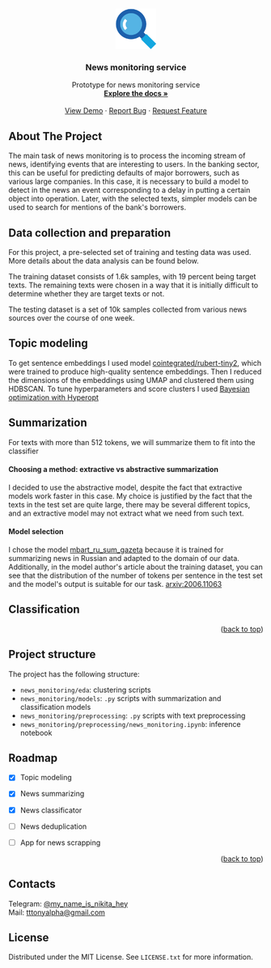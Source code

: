 <!-- Improved compatibility of back to top link: See: https://github.com/othneildrew/Best-README-Template/pull/73 -->
<a name="readme-top"></a>
<!--
*** Thanks for checking out the Best-README-Template. If you have a suggestion
*** that would make this better, please fork the repo and create a pull request
*** or simply open an issue with the tag "enhancement".
*** Don't forget to give the project a star!
*** Thanks again! Now go create something AMAZING! :D
-->



<!-- PROJECT SHIELDS -->
<!--
*** I'm using markdown "reference style" links for readability.
*** Reference links are enclosed in brackets [ ] instead of parentheses ( ).
*** See the bottom of this document for the declaration of the reference variables
*** for contributors-url, forks-url, etc. This is an optional, concise syntax you may use.
*** https://www.markdownguide.org/basic-syntax/#reference-style-links
-->
<!-- [![Contributors][contributors-shield]][contributors-url]
[![Forks][forks-shield]][forks-url]
[![Stargazers][stars-shield]][stars-url]
[![Issues][issues-shield]][issues-url]
[![MIT License][license-shield]][license-url]
[![LinkedIn][linkedin-shield]][linkedin-url] -->



<!-- PROJECT LOGO -->
<br />
<div align="center">
  <a href="https://github.com/tttonyalpha/news_monitoring">
    <img src="images/logo.png" alt="Logo" width="80" height="80">
  </a>

<h3 align="center">News monitoring service</h3>

  <p align="center">
    Prototype for news monitoring service 
    <br />
    <a href="https://github.com/tttonyalpha/news_monitoring"><strong>Explore the docs »</strong></a>
    <br />
    <br />
    <a href="https://github.com/tttonyalpha/news_monitoring">View Demo</a>
    ·
    <a href="https://github.com/tttonyalpha/news_monitoring/issues">Report Bug</a>
    ·
    <a href="https://github.com/tttonyalpha/news_monitoring/issues">Request Feature</a>
  </p>
</div>



<!-- TABLE OF CONTENTS -->
<!-- <details>
  <summary>Table of Contents</summary>
  <ol>
    <li>
      <a href="#about-the-project">About The Project</a>
      <ul>
        <li><a href="#built-with">Built With</a></li>
      </ul>
    </li>
    <li>
      <a href="#getting-started">Getting Started</a>
      <ul>
        <li><a href="#prerequisites">Prerequisites</a></li>
        <li><a href="#installation">Installation</a></li>
      </ul>
    </li>
    <li><a href="#usage">Usage</a></li>
    <li><a href="#roadmap">Roadmap</a></li>
    <li><a href="#contributing">Contributing</a></li>
    <li><a href="#license">License</a></li>
    <li><a href="#contact">Contact</a></li>
    <li><a href="#acknowledgments">Acknowledgments</a></li>
  </ol>
</details>
 -->


<!-- ABOUT THE PROJECT -->
## About The Project

The main task of news monitoring is to process the incoming stream of news, identifying events that are interesting to users. In the banking sector, this can be useful for predicting defaults of major borrowers, such as various large companies. In this case, it is necessary to build a model to detect in the news an event corresponding to a delay in putting a certain object into operation. Later, with the selected texts, simpler models can be used to search for mentions of the bank's borrowers.

## Data collection and preparation

For this project, a pre-selected set of training and testing data was used. More details about the data analysis can be found below.

The training dataset consists of 1.6k samples, with 19 percent being target texts. The remaining texts were chosen in a way that it is initially difficult to determine whether they are target texts or not.

The testing dataset is a set of 10k samples collected from various news sources over the course of one week.


## Topic modeling

To get sentence embeddings I used model [cointegrated/rubert-tiny2](https://habr.com/ru/articles/669674/), which were trained to produce high-quality sentence embeddings. Then I reduced the dimensions of the embeddings using UMAP and clustered them using HDBSCAN. To tune hyperparameters and score clusters I used [Bayesian optimization with Hyperopt](https://github.com/hyperopt/hyperopt)

## Summarization 

For texts with more than 512 tokens, we will summarize them to fit into the classifier

#### Choosing a method: extractive vs abstractive summarization
I decided to use the abstractive model, despite the fact that extractive models work faster in this case. My choice is justified by the fact that the texts in the test set are quite large, there may be several different topics, and an extractive model may not extract what we need from such text.

#### Model selection 

I chose the model [mbart_ru_sum_gazeta](https://huggingface.co/IlyaGusev/mbart_ru_sum_gazeta) because it is trained for summarizing news in Russian and adapted to the domain of our data. Additionally, in the model author's article about the training dataset, you can see that the distribution of the number of tokens per sentence in the test set and the model's output is suitable for our task. [arxiv:2006.11063](https://arxiv.org/pdf/2006.11063.pdf)


## Classification 




<p align="right">(<a href="#readme-top">back to top</a>)</p>



<!-- ## Feature 3: Activity recognition on images 
  
If I haven't filled out the report, but attached photos, bot automatically analyzes the images and recognizes activities -->


<!-- 

### Built With

* [![Next][Next.js]][Next-url]
* [![React][React.js]][React-url]
* [![Vue][Vue.js]][Vue-url]
* [![Angular][Angular.io]][Angular-url]
* [![Svelte][Svelte.dev]][Svelte-url]
* [![Laravel][Laravel.com]][Laravel-url]
* [![Bootstrap][Bootstrap.com]][Bootstrap-url]
* [![JQuery][JQuery.com]][JQuery-url] -->

<!-- <p align="right">(<a href="#readme-top">back to top</a>)</p>
 -->


<!-- ROADMAP -->
<!-- ## Roadmap

- [ ] Feature 1
- [ ] Feature 2
- [ ] Feature 3
    - [ ] Nested Feature

See the [open issues](https://github.com/github_username/repo_name/issues) for a full list of proposed features (and known issues).

<p align="right">(<a href="#readme-top">back to top</a>)</p> -->



## Project structure

The project has the following structure:
- `news_monitoring/eda`: clustering scripts  
- `news_monitoring/models`: `.py` scripts with summarization and classification models
- `news_monitoring/preprocessing`: `.py` scripts with text preprocessing 
- `news_monitoring/preprocessing/news_monitoring.ipynb`: inference notebook 



<!-- ROADMAP -->
## Roadmap

- [x] Topic modeling 
- [x] News summarizing
- [x] News classificator

- [ ] News deduplication
- [ ] App for news scrapping





<p align="right">(<a href="#readme-top">back to top</a>)</p>

<!-- CONTACT -->
## Contacts

Telegram: [@my_name_is_nikita_hey](https://t.me/my_name_is_nikita_hey) <br>
Mail: tttonyalpha@gmail.com 



<!-- LICENSE -->
## License

Distributed under the MIT License. See `LICENSE.txt` for more information.





<!-- MARKDOWN LINKS & IMAGES -->
<!-- https://www.markdownguide.org/basic-syntax/#reference-style-links -->
[contributors-shield]: https://img.shields.io/github/contributors/github_username/repo_name.svg?style=for-the-badge
[contributors-url]: https://github.com/github_username/repo_name/graphs/contributors
[forks-shield]: https://img.shields.io/github/forks/github_username/repo_name.svg?style=for-the-badge
[forks-url]: https://github.com/github_username/repo_name/network/members
[stars-shield]: https://img.shields.io/github/stars/github_username/repo_name.svg?style=for-the-badge
[stars-url]: https://github.com/github_username/repo_name/stargazers
[issues-shield]: https://img.shields.io/github/issues/github_username/repo_name.svg?style=for-the-badge
[issues-url]: https://github.com/github_username/repo_name/issues
[license-shield]: https://img.shields.io/github/license/github_username/repo_name.svg?style=for-the-badge
[license-url]: https://github.com/github_username/repo_name/blob/master/LICENSE.txt
[linkedin-shield]: https://img.shields.io/badge/-LinkedIn-black.svg?style=for-the-badge&logo=linkedin&colorB=555
[linkedin-url]: https://linkedin.com/in/linkedin_username
[product-screenshot]: images/channel_screen.png
[lstm_predictions]: images/lstm_predictions.png
[lstm_recsys]: images/lstm_recsys.png
[Next.js]: https://img.shields.io/badge/next.js-000000?style=for-the-badge&logo=nextdotjs&logoColor=white
[Next-url]: https://nextjs.org/
[React.js]: https://img.shields.io/badge/React-20232A?style=for-the-badge&logo=react&logoColor=61DAFB
[React-url]: https://reactjs.org/
[Vue.js]: https://img.shields.io/badge/Vue.js-35495E?style=for-the-badge&logo=vuedotjs&logoColor=4FC08D
[Vue-url]: https://vuejs.org/
[Angular.io]: https://img.shields.io/badge/Angular-DD0031?style=for-the-badge&logo=angular&logoColor=white
[Angular-url]: https://angular.io/
[Svelte.dev]: https://img.shields.io/badge/Svelte-4A4A55?style=for-the-badge&logo=svelte&logoColor=FF3E00
[Svelte-url]: https://svelte.dev/
[Laravel.com]: https://img.shields.io/badge/Laravel-FF2D20?style=for-the-badge&logo=laravel&logoColor=white
[Laravel-url]: https://laravel.com
[Bootstrap.com]: https://img.shields.io/badge/Bootstrap-563D7C?style=for-the-badge&logo=bootstrap&logoColor=white
[Bootstrap-url]: https://getbootstrap.com
[JQuery.com]: https://img.shields.io/badge/jQuery-0769AD?style=for-the-badge&logo=jquery&logoColor=white
[JQuery-url]: https://jquery.com 
